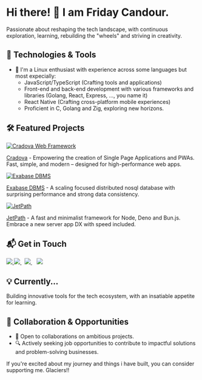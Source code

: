 # Hi there! 👋 I am Friday Candour.

Passionate about reshaping the tech landscape, with continuous exploration, learning, rebuilding the "wheels" and striving in creativity.

## 🚀 Technologies & Tools

- 🐧 I'm a Linux enthusiast with experience across some languages but most expecially:
  - JavaScript/TypeScript (Crafting tools and applications)
  - Front-end and back-end development with various frameworks and libraries (Golang, React, Express, ..., you name it)
  - React Native (Crafting cross-platform mobile experiences)
  - Proficient in C, Golang and Zig, exploring new horizons.

## 🛠️ Featured Projects

[![Cradova Web Framework](https://github-readme-stats.vercel.app/api/pin/?username=fridaycandour&repo=cradova)](https://github.com/fridaycandour/cradova)

[Cradova](https://github.com/fridaycandour/cradova) - Empowering the creation of Single Page Applications and PWAs.
Fast, simple, and modern – designed for high-performance web apps.

[![Exabase DBMS](https://github-readme-stats.vercel.app/api/pin/?username=Uiedbook&repo=Exabase)](https://github.com/Uiedbook/Exabase)

[Exabase DBMS](https://github.com/Uiedbook/Exabase) - A scaling focused distributed nosql database with surprising performance and strong data consistency.

[![JetPath](https://github-readme-stats.vercel.app/api/pin/?username=Uiedbook&repo=JetPath)](https://github.com/Uiedbook/JetPath)

[JetPath](https://github.com/Uiedbook/JetPath) - A fast and minimalist framework for Node, Deno and Bun.js. Embrace a new server app DX with speed included.

## 📬 Get in Touch

<a href="https://www.twitter.com/fridaycandour" alt="Follow Me on Twitter"> 
    <img src="https://img.shields.io/badge/twitter-%231DA1F2.svg?&style=for-the-badge&logo=twitter&logoColor=white" />
</a>
<a href="https://www.linkedin.com/in/friday-candour-8a18011a5/" alt="Connect on LinkedIn"> 
  <img src="https://img.shields.io/badge/linkedin-%230077B5.svg?&style=for-the-badge&logo=linkedin&logoColor=white" />
</a>&nbsp;
<a href="mailto:fridaycandours@gmail.com">
  <img src="https://img.shields.io/badge/email me-%23D14836.svg?&style=for-the-badge&logo=gmail&logoColor=white" />
</a>&nbsp;&nbsp;

<a href="https://api.whatsapp.com/send?phone=2348166948755&text=Hello%20Friday,%20I%20got%20your%20contact%20from%20your%20Github%20profile" alt="Connect on Whatsapp"> 
    <img src="https://img.shields.io/badge/WHATSAPP-%2325D366.svg?&style=for-the-badge&logo=whatsapp&logoColor=white" />
</a> 
<!-- links to your social media accounts -->

[1]: https://mobile.twitter.com/fridaycandour
[2]: https://github.com/fridaycandour
[3]: https://www.linkedin.com/in/friday-candour-8a18011a5


## 💡 Currently...

Building innovative tools for the  tech ecosystem, with an insatiable appetite for learning.

## 👯 Collaboration & Opportunities

- 🌟 Open to collaborations on ambitious projects.
- 🔍 Actively seeking job opportunities to contribute to impactful solutions and problem-solving businesses.

If you're excited about my journey and things i have built, you can consider supporting me. Glaciers!!
